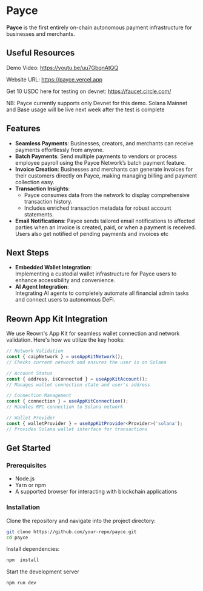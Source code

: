 # Payce  

**Payce** is the first entirely on-chain autonomous payment infrastructure for businesses and merchants.

## Useful Resources
Demo Video: https://youtu.be/uu7GbqnAtQQ

Website URL: https://payce.vercel.app

Get 10 USDC here for testing on devnet: https://faucet.circle.com/

NB: Payce currently supports only Devnet for this demo. Solana Mainnet and Base usage will be live next week after the test is complete

## Features  

- **Seamless Payments**: Businesses, creators, and merchants can receive payments effortlessly from anyone.  
- **Batch Payments**: Send multiple payments to vendors or process employee payroll using the Payce Network’s batch payment feature.
- **Invoice Creation**: Businesses and merchants can generate invoices for their customers directly on Payce, making managing billing and payment collection easy.    
- **Transaction Insights**:  
  - Payce consumes data from the network to display comprehensive transaction history.  
  - Includes enriched transaction metadata for robust account statements.
- **Email Notifications**:  Payce sends tailored email notifications to affected parties when an invoice is created, paid, or when a payment is received. Users also get notified of pending payments and invoices etc

## Next Steps  

- **Embedded Wallet Integration**:  
  Implementing a custodial wallet infrastructure for Payce users to enhance accessibility and convenience.
- **AI Agent Integration**:  
  Integrating AI agents to completely automate all financial admin tasks and connect users to autonomous DeFi.

## Reown App Kit Integration

We use Reown's App Kit for seamless wallet connection and network validation. Here's how we utilize the key hooks:

```typescript
// Network Validation
const { caipNetwork } = useAppKitNetwork();
// Checks current network and ensures the user is on Solana

// Account Status
const { address, isConnected } = useAppKitAccount();
// Manages wallet connection state and user's address

// Connection Management
const { connection } = useAppKitConnection();
// Handles RPC connection to Solana network

// Wallet Provider
const { walletProvider } = useAppKitProvider<Provider>('solana');
// Provides Solana wallet interface for transactions
```
## Get Started  

### Prerequisites  

- Node.js  
- Yarn or npm  
- A supported browser for interacting with blockchain applications  

### Installation  

Clone the repository and navigate into the project directory:  

```bash  
git clone https://github.com/your-repo/payce.git  
cd payce  
```

Install dependencies:
```bash
npm  install 
```

Start the development server
```bash
npm run dev
```
